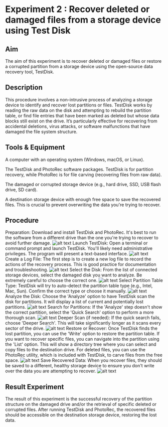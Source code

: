 # Experiment 2 : Recover deleted or damaged files from a storage device using Test Disk

## Aim
The aim of this experiment is to recover deleted or damaged files or restore a corrupted partition from a storage device using the open-source data recovery tool, TestDisk.

## Description
This procedure involves a non-intrusive process of analyzing a storage device to identify and recover lost partitions or files. TestDisk works by reading the raw data on the disk and attempting to rebuild the partition table, or find file entries that have been marked as deleted but whose data blocks still exist on the drive. It’s particularly effective for recovering from accidental deletions, virus attacks, or software malfunctions that have damaged the file system structure.

## Tools & Equipment
A computer with an operating system (Windows, macOS, or Linux).

The TestDisk and PhotoRec software packages. TestDisk is for partition recovery, while PhotoRec is for file carving (recovering files from raw data).

The damaged or corrupted storage device (e.g., hard drive, SSD, USB flash drive, SD card).

A destination storage device with enough free space to save the recovered files. This is crucial to prevent overwriting the data you're trying to recover.

## Procedure
Preparation: Download and install TestDisk and PhotoRec. It's best to run the software from a different drive than the one you're trying to recover to avoid further damage.
![alt text](<Screenshorts1/Screenshot 2025-09-01 221822.png>)
Launch TestDisk: Open a terminal or command prompt and launch TestDisk. You'll likely need administrative privileges. The program will present a text-based interface.
![alt text](<Screenshorts1/Screenshot 2025-09-01 221847.png>)
Create a Log File: The first step is to create a new log file to record the actions of the recovery process. This is good practice for documentation and troubleshooting.
![alt text](<Screenshorts1/Screenshot 2025-09-01 221911.png>)
Select the Disk: From the list of connected storage devices, select the damaged disk you want to analyze. Be extremely careful to choose the correct one.
![alt text](<Screenshorts1/Screenshot 2025-09-01 221927.png>)
Select Partition Table Type: TestDisk will try to auto-detect the partition table type (e.g., Intel, Mac, Sun). Confirm the correct type or choose it manually.
![alt text](<Screenshorts1/Screenshot 2025-09-01 221940.png>)
Analyze the Disk: Choose the 'Analyze' option to have TestDisk scan the disk for partitions. It will display a list of current and potentially lost partitions.
![alt text](<Screenshorts1/Screenshot 2025-09-01 221956.png>)
Search for Partitions: If the 'Analyze' step doesn't show the correct partition, select the 'Quick Search' option to perform a more thorough scan.
![alt text](<Screenshorts1/Screenshot 2025-09-01 222052.png>)
Deeper Scan (if needed): If the quick search fails, choose 'Deeper Search'. This will take significantly longer as it scans every sector of the drive.
![alt text](<Screenshorts1/Screenshot 2025-09-01 222115.png>)
Restore or Recover: Once TestDisk finds the lost partition, you can use the 'Write' option to restore the partition table. If you want to recover specific files, you can navigate into the partition using the 'List' option. This will show a directory tree where you can select and copy files to the destination drive. For deleted files, you can use the PhotoRec utility, which is included with TestDisk, to carve files from the free space.
![alt text](<Screenshorts1/Screenshot 2025-09-01 223102 - Copy.png>)
Save Recovered Data: When you recover files, they should be saved to a different, healthy storage device to ensure you don't write over the data you are attempting to recover.
![alt text](<Screenshorts1/Screenshot 2025-09-01 223102.png>)

## Result Experiment
The result of this experiment is the successful recovery of the partition structure on the damaged drive and/or the retrieval of specific deleted or corrupted files. After running TestDisk and PhotoRec, the recovered files should be accessible on the destination storage device, restoring the lost data.